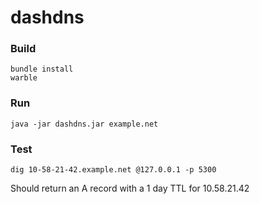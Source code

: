 # dashdns
### Build
    bundle install
    warble
### Run
    java -jar dashdns.jar example.net
    
### Test
    dig 10-58-21-42.example.net @127.0.0.1 -p 5300
    
Should return an A record with a 1 day TTL for 10.58.21.42
  
